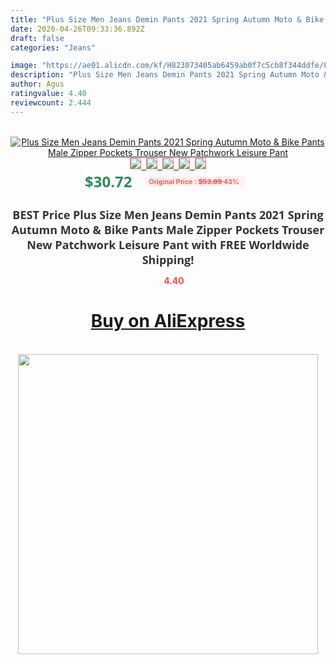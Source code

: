 ```yaml
---
title: "Plus Size Men Jeans Demin Pants 2021 Spring Autumn Moto & Bike Pants Male Zipper Pockets Trouser New Patchwork Leisure Pant"
date: 2020-04-26T09:33:36.892Z
draft: false
categories: "Jeans"

image: "https://ae01.alicdn.com/kf/H823073405ab6459ab0f7c5cb8f344ddfe/Plus-Size-Men-Jeans-Demin-Pants-2021-Spring-Autumn-Moto-Bike-Pants-Male-Zipper-Pockets-Trouser.jpg"
description: "Plus Size Men Jeans Demin Pants 2021 Spring Autumn Moto & Bike Pants Male Zipper Pockets Trouser New Patchwork Leisure Pant"
author: Agus
ratingvalue: 4.40
reviewcount: 2.444
---
```

<br>
<div style="text-align: center;">
<a href="https://s.click.aliexpress.com/e/_A2vNOV" target="_blank" rel="nofollow noopener noreferrer"><img alt="Plus Size Men Jeans Demin Pants 2021 Spring Autumn Moto & Bike Pants Male Zipper Pockets Trouser New Patchwork Leisure Pant" class="magnifier-image" src="https://ae01.alicdn.com/kf/H823073405ab6459ab0f7c5cb8f344ddfe/Plus-Size-Men-Jeans-Demin-Pants-2021-Spring-Autumn-Moto-Bike-Pants-Male-Zipper-Pockets-Trouser.jpg_640x640.jpg">
<br>
<img style="border:1px solid salmon" src="https://ae01.alicdn.com/kf/H823073405ab6459ab0f7c5cb8f344ddfe/Plus-Size-Men-Jeans-Demin-Pants-2021-Spring-Autumn-Moto-Bike-Pants-Male-Zipper-Pockets-Trouser.jpg_120x120.jpg">&nbsp;&nbsp;<img style="border:1px solid salmon" src="https://ae01.alicdn.com/kf/H29e6893c296346d8813cb18bacce65251/Plus-Size-Men-Jeans-Demin-Pants-2021-Spring-Autumn-Moto-Bike-Pants-Male-Zipper-Pockets-Trouser.jpg_120x120.jpg">&nbsp;&nbsp;<img style="border:1px solid salmon" src="https://ae01.alicdn.com/kf/H7acc6264061e4d87b2407a7dc38a17a0j/Plus-Size-Men-Jeans-Demin-Pants-2021-Spring-Autumn-Moto-Bike-Pants-Male-Zipper-Pockets-Trouser.jpg_120x120.jpg">&nbsp;&nbsp;<img style="border:1px solid salmon" src="https://ae01.alicdn.com/kf/H43ee980d2e884d699bd056e109ec4e78Z/Plus-Size-Men-Jeans-Demin-Pants-2021-Spring-Autumn-Moto-Bike-Pants-Male-Zipper-Pockets-Trouser.jpg_120x120.jpg">&nbsp;&nbsp;<img style="border:1px solid salmon" src="https://ae01.alicdn.com/kf/H8f61cc6352bb49948fa740ea137eaf9ef/Plus-Size-Men-Jeans-Demin-Pants-2021-Spring-Autumn-Moto-Bike-Pants-Male-Zipper-Pockets-Trouser.jpg_120x120.jpg"></a></div><br0>
<div style="text-align: center;"><span style="background-color: white; border: 0px; box-sizing: border-box; color: seagreen; display: inline-block; font-family: &quot;open sans&quot; , &quot;arial&quot; , &quot;helvetica&quot; , sans-serif , &quot;heiti&quot;; font-size: 24px; font-stretch: inherit; font-weight: 700; line-height: inherit; margin: 0px 10px 0px 0px; padding: 0px; vertical-align: middle;">$30.72 </span>
<span style="background: rgb(255 , 241 , 241); border-radius: 3px; border: 0px; box-sizing: border-box; color: #ff4747; display: inline-block; font-family: inherit; font-size: 12px; font-stretch: inherit; font-style: inherit; font-variant: inherit; font-weight: 600; line-height: inherit; margin: 0px; padding: 2px 5px; transform: scale(0.9); vertical-align: middle;">Original Price : <b style="text-decoration: line-through;">$53.89 </b> 43%&nbsp;&nbsp;</span></div>
<h1 style="color: #333333; display: inline-block; font-family: &quot;open sans&quot; , &quot;arial&quot; , &quot;helvetica&quot; , sans-serif , &quot;heiti&quot;; font-size: 18px; font-stretch: inherit; font-weight: 700; text-align: center;">BEST Price Plus Size Men Jeans Demin Pants 2021 Spring Autumn Moto & Bike Pants Male Zipper Pockets Trouser New Patchwork Leisure Pant with FREE Worldwide Shipping!</h1>
<div style="color: #ff4747; text-align: center;">
<img src="https://4.bp.blogspot.com/-M0ZcTcb-5uY/XleCXlxnR4I/AAAAAAAAAEc/OrjgMkXV1oMQFaCRZj5HQwOCBcu3w1FegCPcBGAYYCw/s1600/star.png" style="height: 15px;">&nbsp;<b>4.40</b></div>
<div class="button_cont" align="center"><a class="buynow_a" href="https://s.click.aliexpress.com/e/_A2vNOV" target="_blank" rel="nofollow noopener noreferrer"><H1>Buy on AliExpress</H1></a></div><br>
<div class="separator" style="clear: both; text-align: center;">
<img src="https://lh3.googleusercontent.com/-pTy5HemUv9M/XlePHvY0dAI/AAAAAAAAAE4/0nX5iRUoIWY8eMW9Dpxeirr157OZliDIgCLcBGAsYHQ/s1600/badge.gif" width="480">
</div>
